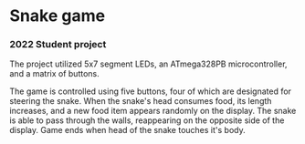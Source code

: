 # Snake game
### 2022 Student project
The project utilized 5x7 segment LEDs, an ATmega328PB microcontroller, and a matrix of buttons.

The game is controlled using five buttons, four of which are designated for steering the snake. When the snake's head consumes food, its length increases, and a new food item appears randomly on the display. 
The snake is able to pass through the walls, reappearing on the opposite side of the display.
Game ends when head of the snake touches it's body.
